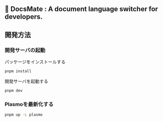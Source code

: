 ## 🐶 DocsMate : A document language switcher for developers.

## 開発方法

### 開発サーバの起動

パッケージをインストールする

```bash
pnpm install
```

開発サーバを起動する

```bash
pnpm dev
```

### Plasmoを最新化する

```bash
pnpm up -L plasmo
```
